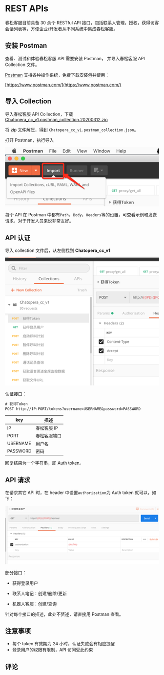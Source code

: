 # REST APIs

春松客服目前具备 30 余个 RESTful API 接口，包括联系人管理，授权，获得访客会话列表等，方便企业/开发者从不同系统中集成春松客服。

## 安装 Postman

查看、测试和体验春松客服 API 需要安装 Postman， 并导入春松客服 API Collection 文件。

[Postman](https://www.postman.com/) 支持各种操作系统，免费下载安装包并使用：

[https://www.postman.com/](https://www.postman.com/)

## 导入 Collection

导入春松客服 API Collection，下载[Chatopera_cc_v1.postman_collection.20200312.zip](https://github.com/chatopera/cosin/files/4323043/Chatopera_cc_v1.postman_collection.20200312.zip)

将 zip 文件解压，得到 `Chatopera_cc_v1.postman_collection.json`。

打开 Postman，执行导入

<p align="center">
<img width="600" src="../../images/products/cosin/g16.png" alt="" />
</p>

每个 API 在 Postman 中都有`Path`，`Body`，`Headers`等的设置，可查看示例和发送请求，对于开发人员来说非常友好。

## API 认证

导入 collection 文件后，从左侧找到 **Chatopera_cc_v1**

<p align="center">
<img width="600" src="../../images/products/cosin/g17.png" alt="" />
</p>

认证接口：

```
# 获得Token
POST http://IP:PORT/tokens?username=USERNAME&password=PASSWORD
```

| key      | 描述         |
| -------- | ------------ |
| IP       | 春松客服 IP  |
| PORT     | 春松客服端口 |
| USERNAME | 用户名       |
| PASSWORD | 密码         |

回复结果为一个字符串，即 Auth token。

## API 请求

在请求其它 API 时，在 header 中设置`authorization`为 Auth token 就可以，如下：

<p align="center">
<img width="600" src="../../images/products/cosin/g18.png" alt="" />
</p>

部分接口：

- 获得登录用户

- 联系人笔记：创建/删除/更新

- 机器人客服：创建/查询

针对每个接口的描述，此处不赘述，请直接用 Postman 查看。

## 注意事项

- 每个 token 有效期为 24 小时，认证失败会有相应提醒
- 登录用户的权限有限制，API 访问受此约束

## 评论

<script src="https://utteranc.es/client.js"
        repo="chatopera/docs"
        issue-term="pathname"
        label="Comment"
        theme="github-light"
        crossorigin="anonymous"
        async>
</script>
